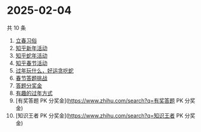# 2025-02-04

共 10 条

<!-- BEGIN ZHIHUSEARCH -->
<!-- 最后更新时间 Tue Feb 04 2025 14:14:01 GMT+0800 (China Standard Time) -->
1. [立春习俗](https://www.zhihu.com/search?q=立春习俗)
1. [知乎新年活动](https://www.zhihu.com/search?q=知乎新年活动)
1. [知乎蛇年活动](https://www.zhihu.com/search?q=知乎蛇年活动)
1. [知乎春节活动](https://www.zhihu.com/search?q=知乎春节活动)
1. [过年玩什么，好运贪吃蛇](https://www.zhihu.com/search?q=过年玩什么，好运贪吃蛇)
1. [春节答题挑战](https://www.zhihu.com/search?q=春节答题挑战)
1. [答题分奖金](https://www.zhihu.com/search?q=答题分奖金)
1. [有趣的过年方式](https://www.zhihu.com/search?q=有趣的过年方式)
1. [有奖答题 PK 分奖金](https://www.zhihu.com/search?q=有奖答题 PK 分奖金)
1. [知识王者 PK 分奖金](https://www.zhihu.com/search?q=知识王者 PK 分奖金)
<!-- END ZHIHUSEARCH -->
